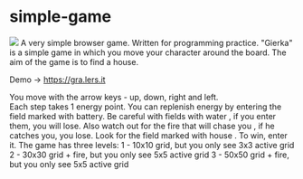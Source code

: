 # simple-game

<img src="https://gra.lers.it/gra.png" >
A very simple browser game. Written for programming practice.
"Gierka" is a simple game in which you move your character around the board. The aim of the game is to find a house.

Demo -> https://gra.lers.it

You move with the arrow keys - up, down, right and left.    
Each step takes 1 energy point.
You can replenish energy by entering the field marked with  battery.
Be careful with fields with water , if you enter them, you will lose.
Also watch out for the fire that will chase you , if he catches you, you lose.
Look for the field marked with house . To win, enter it.
The game has three levels:
1 - 10x10 grid, but you only see 3x3 active grid
2 - 30x30 grid + fire, but you only see 5x5 active grid
3 - 50x50 grid + fire, but you only see 5x5 active grid
